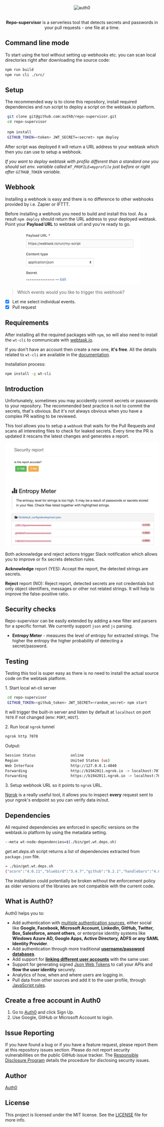 <div align="center">
	<img src="https://cdn.auth0.com/styleguide/latest/lib/logos/img/logo-grey.png" alt="auth0" width="90px"/>
    <br/><br/>
    <p><strong>Repo-supervisor</strong> is a serverless tool that detects secrets and passwords in your pull requests - one file at a time.</p>
</div>

## Command line mode

To start using the tool without setting up webhooks etc. you can scan local directories right after downloading the source code:

```bash
npm run build
npm run cli ./src/
```

## Setup

The recommended way is to clone this repository, install required dependencies and run script to deploy a script on the webtask.io platform.

```bash
 git clone git@github.com:auth0/repo-supervisor.git
 cd repo-supervisor

 npm install
 GITHUB_TOKEN=<token> JWT_SECRET=<secret> npm deploy
```

After script was deployed it will return a URL address to your webtask which then you can use to setup a webhook.

_If you want to deploy webtask with profile different than a standard one you should set env. variable called `WT_PROFILE=myprofile` just before or right after `GITHUB_TOKEN` variable._

## Webhook

Installing a webhook is easy and there is no difference to other webhooks provided by i.e. Zapier or IFTTT.

Before installing a webhook you need to build and install this tool. As a result `npm deploy` should return the URL address to your deployed webtask. Point your **Payload URL** to webtask url and you're ready to go.

<div style="text-align:center"><img src="docs/webhook.setup.png"/></div>

> Which events would you like to trigger this webhook?

- [x] Let me select individual events.
- [x] Pull request

## Requirements

After installing all the required packages with `npm`, so will also need to install the `wt-cli` to communicate with [webtask.io](https://webtask.io).

If you don't have an account then create a new one, **it's free**. All the details related to `wt-cli` are available in the [documentation](https://webtask.io/docs/wt-cli).

Installation process:

```bash
npm install -g wt-cli
```

## Introduction

Unfortunately, sometimes you may accidently commit secrets or passwords to your repository. The recommended best practice is not to commit the secrets, that's obvious. But it's not always obvious when you have a complex PR waiting to be reviewed.

This tool allows you to setup a `webhook` that waits for the Pull Requests and scans all interesting files to check for leaked secrets. Every time the PR is updated it rescans the latest changes and generates a report.

<div style="text-align:center"><img src="docs/report.preview.png"/></div>

Both acknowledge and reject actions trigger Slack notification which allows you to improve or fix secrets detection rules.

**Acknowledge** report (YES): Accept the report, the detected strings are secrets.

**Reject** report (NO): Reject report, detected secrets are not credentials but only object identifiers, messages or other not related strings. It will help to improve the false-positive ratio.


## Security checks

Repo-supervisor can be easily extended by adding a new filter and parsers for a specific format. We currently support `json` and `js` parsing.

- **Entropy Meter** - measures the level of entropy for extracted strings. The higher the entropy the higher probability of detecting a secret/password.

## Testing

Testing this tool is super easy as there is no need to install the actual source code on the webtask platform.

1\. Start local wt-cli server

```bash
 cd repo-supervisor
 GITHUB_TOKEN=<github_token> JWT_SECRET=<random_secret> npm start
```

It will trigger the built-in server and listen by default at `localhost` on port `7070` if not changed (env: `PORT`, `HOST`).

2\. Run local `ngrok` tunnel

```bash
ngrok http 7070
```

Output:

```bash
Session Status                online
Region                        United States (us)
Web Interface                 http://127.0.0.1:4040
Forwarding                    http://b1942011.ngrok.io -> localhost:7070
Forwarding                    https://b1942011.ngrok.io -> localhost:7070
```

3\. Setup webhook URL so it points to `ngrok` URL.

[Ngrok](https://ngrok.com/) is a really useful tool, it allows you to inspect **every** request sent to your ngrok's endpoint so you can verify data in/out.


## Dependencies

All required dependencies are enforced in specific versions on the webtask.io platform by using the metadata setting.

```bash
--meta wt-node-dependencies=$(./bin/get.wt.deps.sh)
```

_get.wt.deps.sh_ script returns a list of dependencies extracted from `package.json` file.

```bash
→ ./bin/get.wt.deps.sh
{"acorn":"4.0.11","bluebird":"3.4.7","github":"8.2.1","handlebars":"4.0.6","handlebars-loader":"1.4.0","jsonwebtoken":"7.3.0","lodash":"4.17.4"}
```

The installation could potentially be broken without the enforcement policy as older versions of the libraries are not compatible with the current code.

## What is Auth0?

Auth0 helps you to:

* Add authentication with [multiple authentication sources](https://docs.auth0.com/identityproviders),
either social like **Google, Facebook, Microsoft Account, LinkedIn, GitHub, Twitter, Box, Salesforce,
amont others**, or enterprise identity systems like **Windows Azure AD, Google Apps, Active Directory,
ADFS or any SAML Identity Provider**.
* Add authentication through more traditional
**[username/password databases](https://docs.auth0.com/mysql-connection-tutorial)**.
* Add support for **[linking different user accounts](https://docs.auth0.com/link-accounts)** with
the same user.
* Support for generating signed [Json Web Tokens](https://docs.auth0.com/jwt) to call your APIs and
**flow the user identity** securely.
* Analytics of how, when and where users are logging in.
* Pull data from other sources and add it to the user profile, through
[JavaScript rules](https://docs.auth0.com/rules).

## Create a free account in Auth0

1. Go to [Auth0](https://auth0.com) and click Sign Up.
2. Use Google, GitHub or Microsoft Account to login.

## Issue Reporting

If you have found a bug or if you have a feature request, please report them at this repository
issues section. Please do not report security vulnerabilities on the public GitHub issue tracker.
The [Responsible Disclosure Program](https://auth0.com/whitehat) details the procedure for
disclosing security issues.

## Author

[Auth0](https://auth0.com)

## License

This project is licensed under the MIT license. See the [LICENSE](LICENSE) file for more info.
